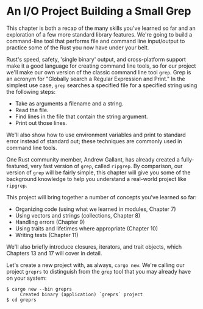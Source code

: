 # An I/O Project Building a Small Grep

<!-- We might need a more descriptive title, something that captures the new
elements we're introducing -- are we going to cover things like environment
variables more in later chapters, or is this the only place we explain how to
use them? -->

<!-- as long as the topics only introduced here are in the table of contents,
that should be good enough? -->

<!-- This is the only place we were planning on explaining both environment
variables and printing to standard error. These are things that people commonly
want to know how to do in Rust, but there's not much more than what we've said
here about them, people just want to know how to do them in Rust. We realize
that those sections make this chapter long, but think it's worth it to include
information that people want. We've gotten really positive feedback from people
who have read this chapter online; people who like learning through projects
have really enjoyed this chapter. /Carol-->

This chapter is both a recap of the many skills you've learned so far and an
exploration of a few more standard library features. We're going to build a
command-line tool that performs file and command line input/output to practice
some of the Rust you now have under your belt.

Rust's speed, safety, 'single binary' output, and cross-platform support make
it a good language for creating command line tools, so for our project we'll
make our own version of the classic command line tool `grep`. Grep is an
acronym for "Globally search a Regular Expression and Print." In the simplest
use case, `grep` searches a specified file for a specified string using the
following steps:

<!-- maybe put some emphasis on the G/R/E/P in the acronym explanation? -->

- Take as arguments a filename and a string.
- Read the file.
- Find lines in the file that contain the string argument.
- Print out those lines.

We'll also show how to use environment variables and print to standard error
instead of standard out; these techniques are commonly used in command line
tools.

<!-- not to take anything away from what anyone has done, but it feels a bit
awkward calling out a specific tool by name right here...if you wanted to
mention another implementation, i'd have expected to hear about the first one
instead -->

One Rust community member, Andrew Gallant, has already created a
fully-featured, very fast version of `grep`, called `ripgrep`. By comparison,
our version of `grep` will be fairly simple, this chapter will give you some of
the background knowledge to help you understand a real-world project like
`ripgrep`.

This project will bring together a number of concepts you've learned so far:

- Organizing code (using what we learned in modules, Chapter 7)
- Using vectors and strings (collections, Chapter 8)
- Handling errors (Chapter 9)
- Using traits and lifetimes where appropriate (Chapter 10)
- Writing tests (Chapter 11)

We'll also briefly introduce closures, iterators, and trait objects, which
Chapters 13 and 17 will cover in detail.

Let's create a new project with, as always, `cargo new`. We're calling our
project `greprs` to distinguish from the `grep` tool that you may already have
on your system:

```text
$ cargo new --bin greprs
     Created binary (application) `greprs` project
$ cd greprs
```
